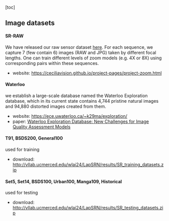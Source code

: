 [toc]

## Image datasets

#### SR-RAW

We have released our raw sensor dataset [here](https://drive.google.com/drive/folders/1UHKEUp77tiCZ9y05JtP6S9Tfo2RftK8m?usp=sharing). For each sequence, we capture 7 (few contain 6) images (RAW and JPG) taken by different focal lengths. One can train different levels of zoom models (e.g. 4X or 8X) using corresponding pairs within these sequences. 

* website: https://ceciliavision.github.io/project-pages/project-zoom.html



#### Waterloo

we establish a large-scale database named the Waterloo Exploration database, which in its current state contains 4,744 pristine natural images and 94,880 distorted images created from them.

* website: https://ece.uwaterloo.ca/~k29ma/exploration/
* paper: [Waterloo Exploration Database: New Challenges for Image Quality Assessment Models](https://ece.uwaterloo.ca/~k29ma/papers/17_TIP_EXPLORATION.pdf)



#### T91, BSDS200, General100

used for training

* download: http://vllab.ucmerced.edu/wlai24/LapSRN/results/SR_training_datasets.zip



#### Set5, Set14, BSDS100, Urban100, Manga109, Historical

used for testing

* download: http://vllab.ucmerced.edu/wlai24/LapSRN/results/SR_testing_datasets.zip

<br>

